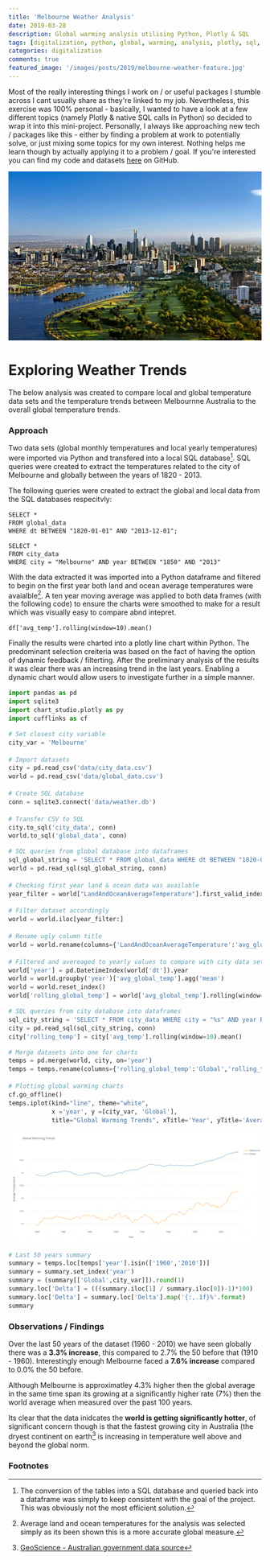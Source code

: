 ```yaml
---
title: 'Melbourne Weather Analysis'
date: 2019-03-28
description: Global warming analysis utilising Python, Plotly & SQL
tags: [digitalization, python, global, warming, analysis, plotly, sql, termpaerature, weather]
categories: digitalization
comments: true
featured_image: '/images/posts/2019/melbourne-weather-feature.jpg'
---
```


Most of the really interesting things I work on / or useful packages I stumble across I cant usually share as they're linked to my job. Nevertheless, this exercise was 100% personal - basically, I wanted to have a look at a few different topics (namely Plotly & native SQL calls in Python) so decided to wrap it into this mini-project. Personally, I always like approaching new tech / packages like this - either by finding a problem at work to potentially solve, or just mixing some topics for my own interest. Nothing helps me learn though by actually applying it to a problem / goal. If you're interested you can find my code and datasets [here](https://github.com/clintjb/Weather-Analysis) on GitHub.

![](/images/posts/2019/melbourne-weather.jpg)

# Exploring Weather Trends
The below analysis was created to compare local and global temperature data sets and the temperature trends between Melbournne Australia to the overall global temperature trends.

### Approach
Two data sets (global monthly temperatures and local yearly temperatures) were imported via Python and transfered into a local SQL database[^1]. SQL queries were created to extract the temperatures related to the city of Melbourne and globally between the years of 1820 - 2013.

The following queries were created to extract the global and local data from the SQL databases respecitvly:

``` 
SELECT * 
FROM global_data 
WHERE dt BETWEEN "1820-01-01" AND "2013-12-01";
```
``` 
SELECT * 
FROM city_data 
WHERE city = "Melbourne" AND year BETWEEN "1850" AND "2013"
```

With the data extracted it was imported into a Python dataframe and filtered to begin on the first year both land and ocean average temperatures were avaialble[^2]. A ten year moving average was applied to both data frames (with the following code) to ensure the charts were smoothed to make for a result which was visually easy to compare abnd intepret.

```
df['avg_temp'].rolling(window=10).mean()
```  

Finally the results were charted into a plotly line chart within Python. The predominant selection creiteria was based on the fact of having the option of dynamic feedback / filterting. After the preliminary analysis of the results it was clear there was an increasing trend in the last years. Enabling a dynamic chart would allow users to investigate further in a simple manner.

```python
import pandas as pd
import sqlite3
import chart_studio.plotly as py
import cufflinks as cf
```

```python
# Set closest city variable
city_var = 'Melbourne'

# Import datasets
city = pd.read_csv('data/city_data.csv')
world = pd.read_csv('data/global_data.csv')

# Create SQL database
conn = sqlite3.connect('data/weather.db')

# Transfer CSV to SQL
city.to_sql('city_data', conn)
world.to_sql('global_data', conn)
```

```python
# SQL queries from global database into dataframes
sql_global_string = 'SELECT * FROM global_data WHERE dt BETWEEN "1820-01-01" AND "2013-12-01";'
world = pd.read_sql(sql_global_string, conn)

# Checking first year land & ocean data was available
year_filter = world["LandAndOceanAverageTemperature"].first_valid_index()

# Filter dataset accordingly
world = world.iloc[year_filter:]

# Rename ugly column title
world = world.rename(columns={'LandAndOceanAverageTemperature':'avg_global_temp'})

# Filtered and avereaged to yearly values to compare with city data set
world['year'] = pd.DatetimeIndex(world['dt']).year
world = world.groupby('year')['avg_global_temp'].agg('mean')
world = world.reset_index()
world['rolling_global_temp'] = world['avg_global_temp'].rolling(window=10).mean()
```

```python
# SQL queries from city database into dataframes
sql_city_string = 'SELECT * FROM city_data WHERE city = "%s" AND year BETWEEN "1850" AND "2013"' % city_var
city = pd.read_sql(sql_city_string, conn)
city['rolling_temp'] = city['avg_temp'].rolling(window=10).mean()
```

```python
# Merge datasets into one for charts
temps = pd.merge(world, city, on='year')
temps = temps.rename(columns={'rolling_global_temp':'Global','rolling_temp':city_var})

# Plotting global warming charts
cf.go_offline()
temps.iplot(kind="line", theme="white",
            x ='year', y =[city_var, 'Global'], 
            title="Global Warming Trends", xTitle='Year', yTitle='Average Temperature')
```
![](/images/posts/2019/melbourne-weather.gif)
```python
# Last 50 years summary
summary = temps.loc[temps['year'].isin(['1960','2010'])]
summary = summary.set_index('year')
summary = (summary[['Global',city_var]]).round(1)
summary.loc['Delta'] = (((summary.iloc[1] / summary.iloc[0])-1)*100)
summary.loc['Delta'] = summary.loc['Delta'].map('{:,.1f}%'.format)
summary
```

### Observations / Findings
Over the last 50 years of the dataset (1960 - 2010) we have seen globally there was a **3.3% increase**, this compared to 2.7% the 50 before that (1910 - 1960). Interestingly enough Melbourne faced a **7.6% increase** compared to 0.0% the 50 before.

Although Melbourne is approximatley 4.3% higher then the global average in the same time span its growing at a significantly higher rate (7%) then the world average when measured over the past 100 years.

Its clear that the data inidcates the **world is getting significantly hotter**, of significant concern though is that the fastest growing city in Australia (the dryest continent on earth[^3] is increasing in temperature well above and beyond the global norm.

### Footnotes
[^1]: The conversion of the tables into a SQL database and queried back into a dataframe was simply to keep consistent with the goal of the project. This was obviously not the most efficient solution.</span>
[^2]: Average land and ocean temperatures for the analysis was selected simply as its been shown this is a more accurate global measure.</span>
[^3]: [GeoScience - Australian government data source](https://www.ga.gov.au/scientific-topics/national-location-information/landforms/deserts)</span>
